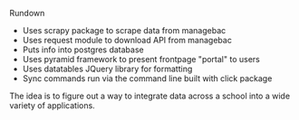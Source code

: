 Rundown

* Uses scrapy package to scrape data from managebac
* Uses request module to download API from managebac
* Puts info into postgres database
* Uses pyramid framework to present frontpage "portal" to users
* Uses datatables JQuery library for formatting
* Sync commands run via the command line built with click package

The idea is to figure out a way to integrate data across a school into a wide variety of applications.
